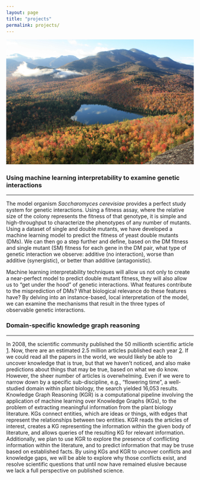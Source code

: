 ```yaml
---
layout: page
title: "projects"
permalink: projects/
---
```

![Picture of Heart Lake from the summit of Mount Jo in the Adirondacks](../images/MtJo.JPG)

### Using machine learning interpretability to examine genetic interactions
----------
The model organism *Saccharomyces cerevisiae* provides a perfect study system for genetic interactions. Using a fitness assay, where the relative size of the colony represents the fitness of that genotype, it is simple and high-throughput to characterize the phenotypes of any number of mutants. Using a dataset of single and double mutants, we have developed a machine learning model to predict the fitness of yeast double mutants (DMs). We can then go a step further and define, based on the DM fitness and single mutant (SM) fitness for each gene in the DM pair, what type of genetic interaction we observe: additive (no interaction), worse than additive (synergistic), or better than additive (antagonistic).<br>

Machine learning interpretability techniques will allow us not only to create a near-perfect model to predict double mutant fitness, they will also allow us to “get under the hood” of genetic interactions. What features contribute to the misprediction of DMs? What biological relevance do these features have? By delving into an instance-based, local interpretation of the model, we can examine the mechanisms that result in the three types of observable genetic interactions. 

### Domain-specific knowledge graph reasoning
---------
In 2008, the scientific community published the 50 millionth scientific article [1](https://onlinelibrary.wiley.com/doi/abs/10.1087/20100308). Now, there are an estimated 2.5 million articles published each year [2](https://digitalcommons.unl.edu/scholcom/9/). If we could read all the papers in the world, we would likely be able to uncover knowledge that is true, but that we haven’t noticed, and also make predictions about things that may be true, based on what we do know. However, the sheer number of articles is overwhelming. Even if we were to narrow down by a specific sub-discipline, e.g., “flowering time”, a well-studied domain within plant biology, the search yielded 16,053 results. Knowledge Graph Reasoning (KGR) is a computational pipeline involving the application of machine learning over Knowledge Graphs (KGs), to the problem of extracting meaningful information from the plant biology literature. KGs connect entities, which are ideas or things, with edges that represent the relationships between two entities. KGR reads the articles of interest, creates a KG representing the information within the given body of literature, and allows queries of the resulting KG for relevant information. Additionally, we plan to use KGR to explore the presence of conflicting information within the literature, and to predict information that may be truse based on established facts. By using KGs and KGR to uncover conflicts and knowledge gaps, we will be able to explore why those conflicts exist, and resolve scientific questions that until now have remained elusive because we lack a full perspective on published science. 

